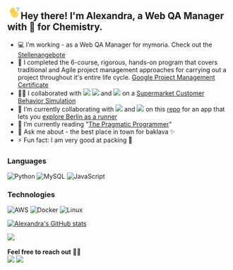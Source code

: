 <h2><img src="./assets/hand-wave.gif" width='30'>Hey there! I'm Alexandra, a Web QA Manager with 💚 for Chemistry.</h2>

- 💻 I’m working - as a Web QA Manager for mymoria. Check out the [Stellenangebote](https://www.mymoria.de/ueber-uns/stellenangebote-werde-teil-des-teams-werde-mymorian/)
- 🎯 I completed the 6-course, rigorous, hands-on program that covers traditional and Agile project management approaches for carrying out a project throughout it's entire life cycle. [Google Project Management Certificate](https://www.credly.com/badges/593b1d21-40c8-418e-8ab6-ecd6e923c9af)
- 👯‍♀️ I collaborated with  <a href="https://github.com/AlphanAksoyoglu/"><img src="https://img.shields.io/badge/-Alphan-0077B5?style=plastic&logo=GitHub&logoColor=white"/></a> <a href="https://github.com/pavrmk"><img src="https://img.shields.io/badge/-Pavel-0077B5?style=plastic&logo=GitHub&logoColor=white"/></a> and <a href="https://github.com/lenaromanenko"><img src="https://img.shields.io/badge/-Lena-0077B5?style=plastic&logo=GitHub&logoColor=white"/></a> on a [Supermarket Customer Behavior Simulation](https://github.com/AlphanAksoyoglu/supermarket_markov_simulation)
- 🌱 I’m currently collaborating with <a href="https://github.com/benolayinka"><img src="https://img.shields.io/badge/-Ben-0077B5?style=plastic&logo=GitHub&logoColor=white"/></a> and <a href="https://github.com/MULUALEM-TEKLE"><img src="https://img.shields.io/badge/-Mule-0077B5?style=plastic&logo=GitHub&logoColor=white"/></a> on this [repo](https://github.com/benolayinka/berlin-runner) for an app that lets you [explore Berlin as a runner](https://berliner.run/)
- 📖 I’m currently reading "[The Pragmatic Programmer](https://pragprog.com/titles/tpp20/the-pragmatic-programmer-20th-anniversary-edition/)"
- 💬 Ask me about - the best place in town for baklava ✨
- ⚡ Fun fact: I am very good at packing 🧳

### Languages

![Python](https://img.shields.io/badge/-Python-ffffff?&logo=python)
![MySQL](https://img.shields.io/badge/-MYSQL-ffffff?&logo=MySQL)
![JavaScript](https://img.shields.io/badge/-JavaScript-ffffff?&logo=JavaScript)

### Technologies

![AWS](https://img.shields.io/badge/-AWS-ffffff?&logo=Amazon-AWS&logoColor=FF9900)
![Docker](https://img.shields.io/badge/-Docker-ffffff?&logo=Docker)
![Linux](https://img.shields.io/badge/-Linux-ffffff?&logo=Linux&logoColor=FCC624)

[![Alexandra's GitHub stats](https://github-readme-stats.vercel.app/api?username=ai-aksoyoglu&count_private=true&show_icons=true&theme=chartreuse-dark&hide_title=true)](https://github.com/ai-aksoyoglu/github-readme-stats)

![](https://komarev.com/ghpvc/?username=ai-aksoyoglu&color=brightgreen&label=hits+👀)

__Feel free to reach out__ 🤝🏻  
[![](https://img.shields.io/badge/-Connect-0e76a8?style=plastic&logo=Linkedin&logoColor=white)](https://www.linkedin.com/in/ai-aksoyoglu/)
[![](https://img.shields.io/badge/-ai&period;aksoyoglu@protonmail.com-505264?style=plastic&logo=ProtonMail&logoColor=white)](mailto:ai.aksoyoglu@protonmail.com)

<!--
<a href="mailto:ai-aksoyoglu@protonmail.com"><img src="https://img.shields.io/badge/-ai&minus;aksoyoglu@protonmail.com-D14836?style=splastic&logo=ProtonMail&logoColor=white&Color=#195340"/></a>

__Feel free to reach out__ [<img align="left" alt="linkedin" width="25px" src="assets/linkedin.png" />](https://www.linkedin.com/in/ai-aksoyoglu/)&nbsp;&nbsp;&nbsp;[<img alt="email" width="29px" src="assets/gmail.png" />](mailto:ai-aksoyoglu@protonmail.com) 
**ai-aksoyoglu/ai-aksoyoglu** is a ✨ _special_ ✨ repository because its `README.md` (this file) appears on your GitHub profile.


Resources: 
https://github.com/ariasdrea/ariasdrea
https://github.com/AVS1508
https://github.com/ABSphreak
https://github.com/adamalston


Here are some ideas to get you started:

- 🔭 I’m currently working on ...
- 🌱 I’m currently learning ...
- 👯 I’m looking to collaborate on ...
- 🤔 I’m looking for help with ...
- 💬 Ask me about ...
- 📫 How to reach me: ...
- 😄 Pronouns: ...
- ⚡ Fun fact: ...
-->
